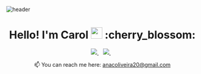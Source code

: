 ![header](https://capsule-render.vercel.app/api?type=waving&color=C06C84&height=200&section=header&text=&fontSize=50&descAlign=100)
<h1 align='center'>
Hello! I'm Carol <img src="https://raw.githubusercontent.com/MartinHeinz/MartinHeinz/master/wave.gif" width="30px"> :cherry_blossom:
</h1>

<p align='center'>
  
  <a href="https://www.linkedin.com/in/acoliveira20/">
    <img src="https://img.shields.io/badge/linkedin-%230077B5.svg?&style=for-the-badge&logo=linkedin&logoColor=white" />
  </a>&nbsp;&nbsp;
  <a href="https://instagram.com/a.oliveiracarol">
    <img src="https://img.shields.io/badge/instagram-%23E4405F.svg?&style=for-the-badge&logo=instagram&logoColor=white" />        
  </a>&nbsp;&nbsp;
  
</p>


<p align='center'>
  📫 You can reach me here: <a href='mailto:anacoliveira20@gmail.com'>anacoliveira20@gmail.com</a>
</p>
